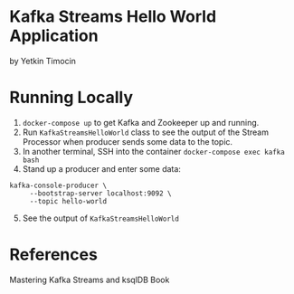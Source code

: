 # Kafka Streams Hello World Application
by Yetkin Timocin

# Running Locally

1. `docker-compose up` to get Kafka and Zookeeper up and running.
2. Run `KafkaStreamsHelloWorld` class to see the output of the Stream Processor when producer sends some data to the topic.
3. In another terminal, SSH into the container `docker-compose exec kafka bash`
4. Stand up a producer and enter some data:
```
kafka-console-producer \
     --bootstrap-server localhost:9092 \
     --topic hello-world
```
5. See the output of `KafkaStreamsHelloWorld`

# References
Mastering Kafka Streams and ksqlDB Book